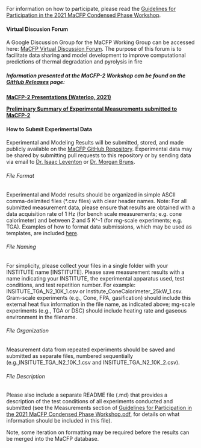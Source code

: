 For information on how to participate, please read the [Guidelines for Participation in the 2021 MaCFP Condensed Phase Workshop](https://iafss.org/wp-content/uploads/GuidelinesforParticipation_v1.3.pdf).

#### Virtual Discusion Forum
A Google Discussion Group for the MaCFP Working Group can be accessed here: [MaCFP Virtual Discussion Forum](https://groups.google.com/g/macfp-discussions/). The purpose of this forum is to facilitate data sharing and model development to improve computational predictions of thermal degradation and pyrolysis in fire


##### Information presented at the MaCFP-2 Workshop can be found on the [**GitHub Releases**](https://github.com/MaCFP/matl-db/releases) page:
[**MaCFP-2 Presentations (Waterloo, 2021)**](https://github.com/MaCFP/matl-db/releases/tag/v1.1.0)

[**Preliminary Summary of Experimental Measurements submitted to MaCFP-2**](https://github.com/MaCFP/matl-db/releases/tag/v1.0.0)

#### How to Submit Experimental Data

Experimental and Modeling Results will be submitted, stored, and made publicly available on the [MaCFP GitHub Repository](https://github.com/MaCFP/matl-db/tree/master/Non-charring/PMMA). Experimental data may be shared by submitting pull requests to this repository or by sending data via email to [Dr. Isaac Leventon](mailto:Isaac.Leventon@NIST.gov) or [Dr. Morgan Bruns](mailto:mbruns@stmarytx.edu).

###### File Format 
Experimental and Model results should be organized in simple ASCII comma-delimited files (*.csv files) with clear header names.  Note: For all submitted measurement data, please ensure that results are obtained with a data acquisition rate of 1 Hz (for bench scale measurements; e.g. cone calorimeter) and between 2 and 5 K^-1 (for mg-scale experiments; e.g. TGA). Examples of how to format data submissions, which may be used as templates, are included [here](https://github.com/MaCFP/matl-db/tree/master/Non-charring/PMMA).

###### File Naming
For simplicity, please collect your files in a single folder with your INSTITUTE name [INSTITUTE]. Please save measurement results with a name indicating your INSTITUTE, the experimental apparatus used, test conditions, and test repetition number. For example: INSITUTE\_TGA\_N2\_10K\_1.csv or Institute\_ConeCalorimeter\_25kW\_1.csv.  Gram-scale experiments (e.g., Cone, FPA, gasification) should include this external heat flux information in the file name, as indicated above; mg-scale experiments (e.g., TGA or DSC) should include heating rate and gaseous environment in the filename.

###### File Organization
Measurement data from repeated experiments should be saved and submitted as separate files, numbered sequentially (e.g.,INSITUTE\_TGA\_N2\_10K\_1.csv and INSITUTE\_TGA\_N2\_10K\_2.csv). 

###### File Description
Please also include a separate README file (.md) that provides a description of the test conditions of all experiments conducted and submitted (see the Measurements section of [Guidelines for Participation in the
2021 MaCFP Condensed Phase Workshop.pdf](https://iafss.org/wp-content/uploads/GuidelinesforParticipation_v1.3.pdf), for details on what information should be included in this file).   

Note, some iteration on formatting may be required before the results can be merged into the MaCFP database.
